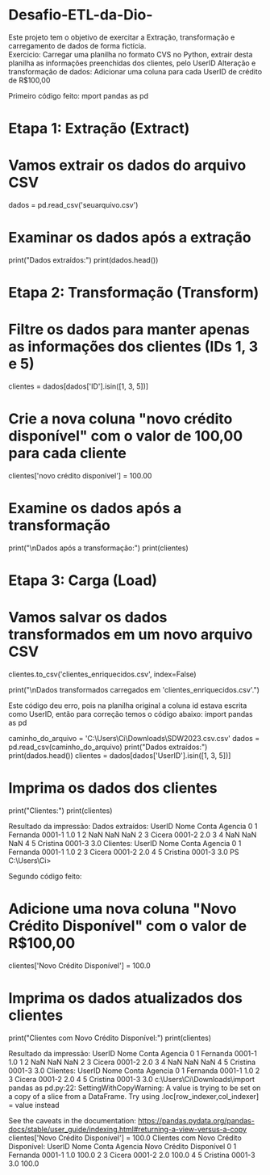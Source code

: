 # Desafio-ETL-da-Dio-
Este projeto tem o objetivo de exercitar a Extração, transformação e carregamento de dados de forma fictícia.  
Exercicio: Carregar uma planilha no formato CVS no Python, extrair desta planilha as informações preenchidas dos clientes, pelo UserID
Alteração e transformação de dados: Adicionar uma coluna para cada UserID de crédito de R$100,00 

Primeiro código feito: 
mport pandas as pd

# Etapa 1: Extração (Extract)
# Vamos extrair os dados do arquivo CSV
dados = pd.read_csv('seuarquivo.csv')

# Examinar os dados após a extração
print("Dados extraídos:")
print(dados.head())

# Etapa 2: Transformação (Transform)
# Filtre os dados para manter apenas as informações dos clientes (IDs 1, 3 e 5)
clientes = dados[dados['ID'].isin([1, 3, 5])]

# Crie a nova coluna "novo crédito disponível" com o valor de 100,00 para cada cliente
clientes['novo crédito disponível'] = 100.00

# Examine os dados após a transformação
print("\nDados após a transformação:")
print(clientes)

# Etapa 3: Carga (Load)
# Vamos salvar os dados transformados em um novo arquivo CSV
clientes.to_csv('clientes_enriquecidos.csv', index=False)

print("\nDados transformados carregados em 'clientes_enriquecidos.csv'.")

Este código deu erro, pois na planilha original a coluna id estava escrita como UserID, então para correção temos o código abaixo: 
import pandas as pd

caminho_do_arquivo = 'C:\\Users\\Ci\\Downloads\\SDW2023.csv.csv'
dados = pd.read_csv(caminho_do_arquivo)
print("Dados extraídos:")
print(dados.head())
clientes = dados[dados['UserID'].isin([1, 3, 5])]

# Imprima os dados dos clientes
print("Clientes:")
print(clientes)

Resultado da impressão: 
Dados extraídos:
   UserID      Nome    Conta  Agencia 
0       1   Fernanda  0001-1       1.0
1       2        NaN     NaN       NaN
2       3     Cicera  0001-2       2.0
3       4        NaN     NaN       NaN
4       5  Cristina   0001-3       3.0
Clientes:
   UserID      Nome    Conta  Agencia 
0       1   Fernanda  0001-1       1.0
2       3     Cicera  0001-2       2.0
4       5  Cristina   0001-3       3.0
PS C:\Users\Ci> 

Segundo código feito:
# Adicione uma nova coluna "Novo Crédito Disponível" com o valor de R$100,00
clientes['Novo Crédito Disponível'] = 100.0

# Imprima os dados atualizados dos clientes
print("Clientes com Novo Crédito Disponível:")
print(clientes)

Resultado da impressão:
 UserID      Nome    Conta  Agencia 
0       1   Fernanda  0001-1       1.0
1       2        NaN     NaN       NaN
2       3     Cicera  0001-2       2.0
3       4        NaN     NaN       NaN
4       5  Cristina   0001-3       3.0
Clientes:
   UserID      Nome    Conta  Agencia 
0       1   Fernanda  0001-1       1.0
2       3     Cicera  0001-2       2.0
4       5  Cristina   0001-3       3.0
c:\Users\Ci\Downloads\import pandas as pd.py:22: SettingWithCopyWarning: 
A value is trying to be set on a copy of a slice from a DataFrame.
Try using .loc[row_indexer,col_indexer] = value instead

See the caveats in the documentation: https://pandas.pydata.org/pandas-docs/stable/user_guide/indexing.html#returning-a-view-versus-a-copy
  clientes['Novo Crédito Disponível'] = 100.0
Clientes com Novo Crédito Disponível:
   UserID      Nome    Conta  Agencia   Novo Crédito Disponível
0       1   Fernanda  0001-1       1.0                    100.0
2       3     Cicera  0001-2       2.0                    100.0
4       5  Cristina   0001-3       3.0                    100.0



